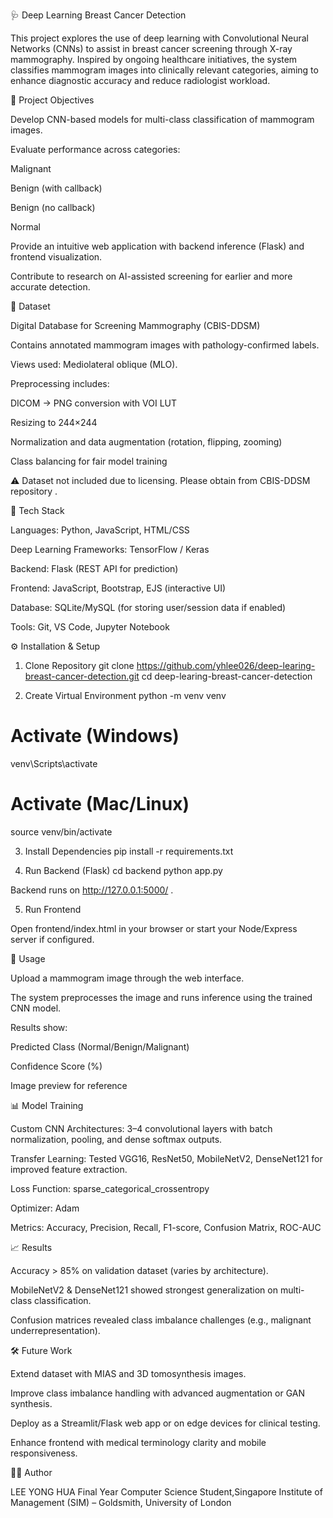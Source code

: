 🩺 Deep Learning Breast Cancer Detection

This project explores the use of deep learning with Convolutional Neural Networks (CNNs) to assist in breast cancer screening through X-ray mammography. Inspired by ongoing healthcare initiatives, the system classifies mammogram images into clinically relevant categories, aiming to enhance diagnostic accuracy and reduce radiologist workload.

📌 Project Objectives

Develop CNN-based models for multi-class classification of mammogram images.

Evaluate performance across categories:

Malignant

Benign (with callback)

Benign (no callback)

Normal

Provide an intuitive web application with backend inference (Flask) and frontend visualization.

Contribute to research on AI-assisted screening for earlier and more accurate detection.

📂 Dataset

Digital Database for Screening Mammography (CBIS-DDSM)

Contains annotated mammogram images with pathology-confirmed labels.

Views used: Mediolateral oblique (MLO).

Preprocessing includes:

DICOM → PNG conversion with VOI LUT

Resizing to 244×244

Normalization and data augmentation (rotation, flipping, zooming)

Class balancing for fair model training

⚠️ Dataset not included due to licensing. Please obtain from CBIS-DDSM repository
.

🧰 Tech Stack

Languages: Python, JavaScript, HTML/CSS

Deep Learning Frameworks: TensorFlow / Keras

Backend: Flask (REST API for prediction)

Frontend: JavaScript, Bootstrap, EJS (interactive UI)

Database: SQLite/MySQL (for storing user/session data if enabled)

Tools: Git, VS Code, Jupyter Notebook

⚙️ Installation & Setup
1. Clone Repository
git clone https://github.com/yhlee026/deep-learing-breast-cancer-detection.git
cd deep-learing-breast-cancer-detection

2. Create Virtual Environment
python -m venv venv
# Activate (Windows)
venv\Scripts\activate
# Activate (Mac/Linux)
source venv/bin/activate

3. Install Dependencies
pip install -r requirements.txt

4. Run Backend (Flask)
cd backend
python app.py


Backend runs on http://127.0.0.1:5000/
.

5. Run Frontend

Open frontend/index.html in your browser or start your Node/Express server if configured.

🚀 Usage

Upload a mammogram image through the web interface.

The system preprocesses the image and runs inference using the trained CNN model.

Results show:

Predicted Class (Normal/Benign/Malignant)

Confidence Score (%)

Image preview for reference

📊 Model Training

Custom CNN Architectures: 3–4 convolutional layers with batch normalization, pooling, and dense softmax outputs.

Transfer Learning: Tested VGG16, ResNet50, MobileNetV2, DenseNet121 for improved feature extraction.

Loss Function: sparse_categorical_crossentropy

Optimizer: Adam

Metrics: Accuracy, Precision, Recall, F1-score, Confusion Matrix, ROC-AUC

📈 Results

Accuracy > 85% on validation dataset (varies by architecture).

MobileNetV2 & DenseNet121 showed strongest generalization on multi-class classification.

Confusion matrices revealed class imbalance challenges (e.g., malignant underrepresentation).

🛠️ Future Work

Extend dataset with MIAS and 3D tomosynthesis images.

Improve class imbalance handling with advanced augmentation or GAN synthesis.

Deploy as a Streamlit/Flask web app or on edge devices for clinical testing.

Enhance frontend with medical terminology clarity and mobile responsiveness.

👨‍💻 Author

LEE YONG HUA
Final Year Computer Science Student,Singapore Institute of Management (SIM) – Goldsmith, University of London



